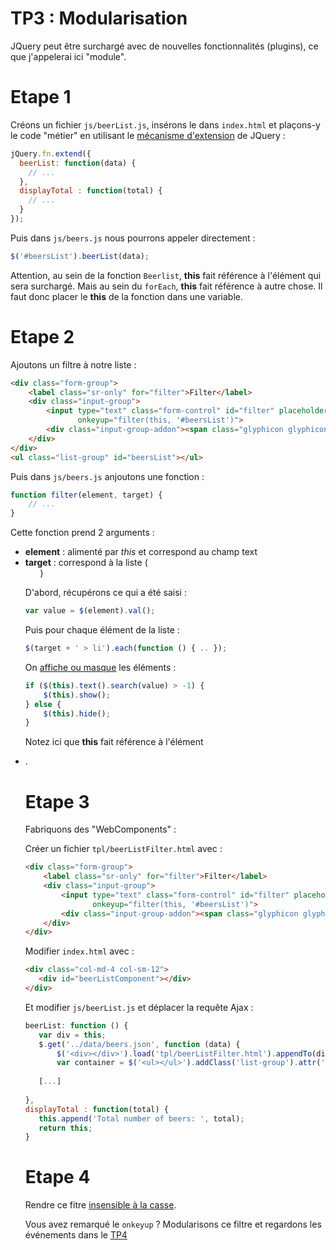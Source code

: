 # TP3 : Modularisation

JQuery peut être surchargé avec de nouvelles fonctionnalités (plugins), ce que j'appelerai ici "module".

# Etape 1

Créons un fichier `js/beerList.js`, insérons le dans `index.html` et plaçons-y le code "métier" en utilisant
le [mécanisme d'extension](http://api.jquery.com/jQuery.fn.extend/) de JQuery :

```js
jQuery.fn.extend({
  beerList: function(data) {
    // ...
  },
  displayTotal : function(total) {
    // ...
  }
});
```

Puis dans `js/beers.js` nous pourrons appeler directement :

```js
$('#beersList').beerList(data);
```

Attention, au sein de la fonction `Beerlist`, **this** fait référence à l'élément qui sera surchargé.
Mais au sein du `forEach`, **this** fait référence à autre chose. Il faut donc placer le **this** de
la fonction dans une variable.

# Etape 2

Ajoutons un filtre à notre liste :

```html
<div class="form-group">
    <label class="sr-only" for="filter">Filter</label>
    <div class="input-group">
        <input type="text" class="form-control" id="filter" placeholder="Filter"
               onkeyup="filter(this, '#beersList')">
        <div class="input-group-addon"><span class="glyphicon glyphicon-search" aria-hidden="true"></span></div>
    </div>
</div>
<ul class="list-group" id="beersList"></ul>
```

Puis dans `js/beers.js` anjoutons une fonction :

```js
function filter(element, target) {
    // ...
}
```

Cette fonction prend 2 arguments :
+ **element** : alimenté par *this* et correspond au champ text
+ **target** : correspond à la liste (*<ul>*)

D'abord, récupérons ce qui a été saisi :

```js
var value = $(element).val();
```

Puis pour chaque élément de la liste :

```js
$(target + ' > li').each(function () { .. });
```

On [affiche ou masque](http://api.jquery.com/category/effects/basics/)  les éléments :

```js
if ($(this).text().search(value) > -1) {
    $(this).show();
} else {
    $(this).hide();
}
```

Notez ici que **this** fait référence à l'élément *<li>*.

# Etape 3

Fabriquons des "WebComponents" : 

Créer un fichier `tpl/beerListFilter.html` avec  : 

```html
<div class="form-group">
    <label class="sr-only" for="filter">Filter</label>
    <div class="input-group">
        <input type="text" class="form-control" id="filter" placeholder="Filter"
               onkeyup="filter(this, '#beersList')">
        <div class="input-group-addon"><span class="glyphicon glyphicon-search" aria-hidden="true"></span></div>
    </div>
</div>
```
    
Modifier `index.html` avec :

```html
<div class="col-md-4 col-sm-12">
   <div id="beerListComponent"></div>
</div>
```
    
Et modifier `js/beerList.js` et  déplacer la requête Ajax : 

```js
beerList: function () {
   var div = this;
   $.get('../data/beers.json', function (data) {
       $('<div></div>').load('tpl/beerListFilter.html').appendTo(div);
       var container = $('<ul></ul>').addClass('list-group').attr('id', 'beersList').appendTo(div);
   
   [...]
   
},
displayTotal : function(total) {
   this.append('Total number of beers: ', total);
   return this;
}
```

# Etape 4

Rendre ce fitre [insensible à la casse](https://developer.mozilla.org/fr/docs/Web/JavaScript/Reference/Objets_globaux/RegExp).
                

Vous avez remarqué le `onkeyup` ? Modularisons ce filtre et regardons les événements dans le [TP4](../tp4/)